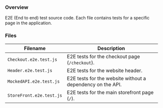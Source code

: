 ### Overview

E2E (End to end) test source code.  Each file contains tests for a specific page in the application.

### Files

| Filename                  | Description                                                                               |
|---------------------------|-------------------------------------------------------------------------------------------|
| `Checkout.e2e.test.js`    | E2E tests for the checkout page (`/checkout`).                                            |
| `Header.e2e.test.js`      | E2E tests for the website header.                                                         |
| `MockedAPI.e2e.test.js`   | E2E tests for the website without a dependency on the API.                                |
| `StoreFront.e2e.test.js`  | E2E tests for the main storefront page (`/`).                                             |
